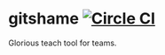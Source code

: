 # gitshame [![Circle CI](https://circleci.com/gh/dminnear/gitshame/tree/master.svg?style=svg&circle-token=28d91815a3979cffcaaa0038934e6ac0d1817fdd)](https://circleci.com/gh/dminnear/gitshame/tree/master)
Glorious teach tool for teams.
